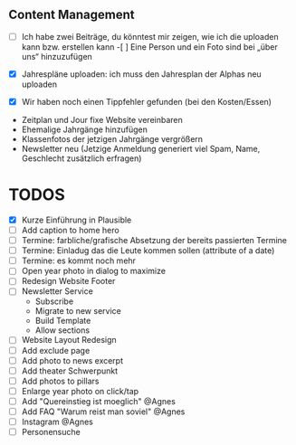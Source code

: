 ## Content Management

-[ ] Ich habe zwei Beiträge, du könntest mir zeigen, wie ich die uploaden kann
bzw. erstellen kann -[ ] Eine Person und ein Foto sind bei „über uns“
hinzuzufügen

- [x] Jahrespläne uploaden: ich muss den Jahresplan der Alphas neu uploaden
- [x] Wir haben noch einen Tippfehler gefunden (bei den Kosten/Essen)
- Zeitplan und Jour fixe Website vereinbaren
- Ehemalige Jahrgänge hinzufügen
- Klassenfotos der jetzigen Jahrgänge vergrößern
- Newsletter neu (Jetzige Anmeldung generiert viel Spam, Name, Geschlecht
  zusätzlich erfragen)

# TODOS

- [x] Kurze Einführung in Plausible
- [ ] Add caption to home hero
- [ ] Termine: farbliche/grafische Absetzung der bereits passierten Termine
- [ ] Termine: Einladug das die Leute kommen sollen (attribute of a date)
- [ ] Termine: es kommt noch mehr
- [ ] Open year photo in dialog to maximize
- [ ] Redesign Website Footer
- [ ] Newsletter Service
  - Subscribe
  - Migrate to new service
  - Build Template
  - Allow sections
- [ ] Website Layout Redesign
- [ ] Add exclude page
- [ ] Add photo to news excerpt
- [ ] Add theater Schwerpunkt
- [ ] Add photos to pillars
- [ ] Enlarge year photo on click/tap
- [ ] Add "Quereinstieg ist moeglich" @Agnes
- [ ] Add FAQ "Warum reist man soviel" @Agnes
- [ ] Instagram @Agnes
- [ ] Personensuche
